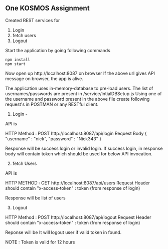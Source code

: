 ## One KOSMOS Assignment

Created REST services for 
1. Login
2. fetch users
3. Logout

Start the application by going following commands

```
npm install
npm start
```

Now open up http://localhost:8087 on browser
If the above url gives API message on browser, the app is alive.

The application uses in-memory-database to pre-load users. The list of usernames/passwords are present in /service/intialDBSetup.js
Using one of the username and password present in the above file create following request's in POSTMAN or any RESTful client.

1. Login -

API is 

HTTP Method : POST
http://localhost:8087/api/login
Request Body
{
    "username" : "nick",
    "password" : "Nick343"
}

Response will be success login or invalid login.
If success login, in response body will contain token which should be used for below API invocation.

2. fetch Users

API is

HTTP METHOD : GET
http://localhost:8087/api/users
Request Header should contain "x-access-token" : token (from response of login)

Response will be list of users

3. Logout 

HTTP Method : POST
http://localhost:8087/api/logout
Request Header should contain "x-access-token" : token (from response of login)

Reponse will be
It will logout user if valid token in found.


NOTE : Token is valid for 12 hours 